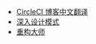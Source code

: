 +   [CircleCI 博客中文翻译](docs/circleci-blog/README.md)
+   [深入设计模式](docs/dvnt-dsnptn/README.md)
+   [重构大师](docs/rfct-guru/README.md)